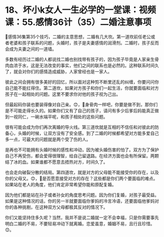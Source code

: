 # 18、坏小k女人一生必学的一堂课：视频课：55.感情36计（35）二婚注意事项

🎼感情36集第35个技巧，二婚的主意思想，二婚有几大坎。第一道坎前任老公或者老婆和孩子联系的问题，头婚时，孩子是夫妻感情的润滑剂。二婚时，孩子反而会成为夫妻之间的一道墙。

多数有经历过二婚的人都说找二婚也别找带有孩子的，因为孩子毕竟是人家亲生骨肉血浓于水，这是无法改变的事实，他们之间的联系也是必然的。这种联系时间久了，就会对你们的感情造成威胁，人家曾经也是一家人。

彼此之间会拥有很多美好的回忆，所以面对这种剪不断里还乱的纠缠，你要问问你自己能不能扛得住。第二道坎，如果对方孩子和你们一起生活，你就要面临和对方孩子在一起相处的问题。这里不要求你对他的孩子视为己出。

但最起码你装也要装得像对自己亲。😊，🎼身骨肉一样吧，你要是做不到，那你们是不可能走得长久的。如果你们又有了自己的孩子，请问有多少后爹后妈能真正做到一视同仁，一碗水端平呢，和孩子相处的这些问题。

很有可能会成为你们再次离婚的导火线。第三道坎就是互相的不信任和对彼此的防备心，头婚的时候，让双方没有了安全感。到了二婚的时候都希望对方能多爱自己多一点，可最大的问题就是两个受了伤的人。

是再也不可能拥有头婚时候的感性和冲动，因为被头婚伤害的怕了。双方为了保护自己不再受伤，都会爱得很理智，给自己留退路。在经济方面也会有所保留。两颗结了冰的血。如果谁都不愿意去捂热对方，时间久了。

也会走向破裂分散的结局。第四道坎，就是对方的父母能不能接受你的存在，以及你的父母又。😊，🎼是否愿意接受对方的存在？这些都是你们两个要面临的难点。如果站在老人的角度，他们肯定非常希望你能和原配复婚。

因为他们都是站在孙子或者孙女的角度思考问题。因为你们复婚，对孩子最受益。如果是这种情况的话，你的另一半就要面临你爹妈的冷言冷语，还要面临他爹妈对你的各种挑剔，在这种双方父母都极其反对的情况下。

你们又能坚持住多久呢？当然，我并不是说二婚就一定不会幸福，只是你需要事先明白二婚的不易，不要轻易冲动下就离婚。恋爱虽意，婚姻不易，且行且珍惜。😊。

